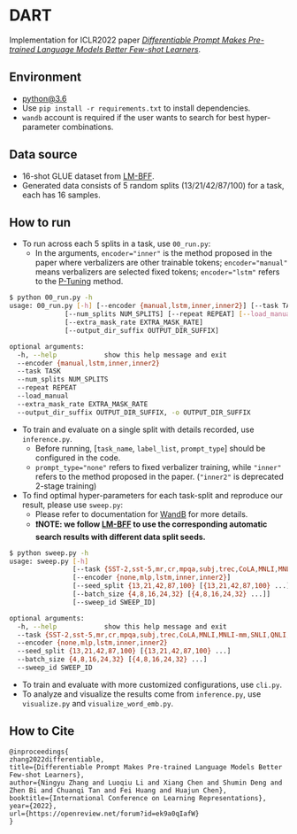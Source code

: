 # DART
Implementation for ICLR2022 paper *[Differentiable Prompt Makes Pre-trained Language Models Better Few-shot Learners](https://arxiv.org/pdf/2108.13161.pdf)*.
## Environment
- python@3.6
- Use `pip install -r requirements.txt` to install dependencies.
- `wandb` account is required if the user wants to search for best hyper-parameter combinations.
## Data source
- 16-shot GLUE dataset from [LM-BFF](https://github.com/princeton-nlp/LM-BFF).
- Generated data consists of 5 random splits (13/21/42/87/100) for a task, each has 16 samples.
## How to run
- To run across each 5 splits in a task, use `00_run.py`:
  - In the arguments, `encoder="inner"` is the method proposed in the paper where verbalizers are other trainable tokens; `encoder="manual"` means verbalizers are selected fixed tokens; `encoder="lstm"` refers to the [P-Tuning](https://github.com/THUDM/P-tuning) method.
```bash
$ python 00_run.py -h
usage: 00_run.py [-h] [--encoder {manual,lstm,inner,inner2}] [--task TASK]
              [--num_splits NUM_SPLITS] [--repeat REPEAT] [--load_manual]
              [--extra_mask_rate EXTRA_MASK_RATE]
              [--output_dir_suffix OUTPUT_DIR_SUFFIX]

optional arguments:
  -h, --help            show this help message and exit
  --encoder {manual,lstm,inner,inner2}
  --task TASK
  --num_splits NUM_SPLITS
  --repeat REPEAT
  --load_manual
  --extra_mask_rate EXTRA_MASK_RATE
  --output_dir_suffix OUTPUT_DIR_SUFFIX, -o OUTPUT_DIR_SUFFIX
```
- To train and evaluate on a single split with details recorded, use `inference.py`.
  - Before running, [`task_name`, `label_list`, `prompt_type`] should be configured in the code.
  - `prompt_type="none"` refers to fixed verbalizer training, while `"inner"` refers to the method proposed in the paper. (`"inner2"` is deprecated 2-stage training)
- To find optimal hyper-parameters for each task-split and reproduce our result, please use `sweep.py`:
  - Please refer to documentation for [WandB](https://docs.wandb.ai/) for more details.
  - **❗NOTE: we follow [LM-BFF](https://github.com/princeton-nlp/LM-BFF) to use the corresponding automatic search results with different data split seeds.**
```bash
$ python sweep.py -h
usage: sweep.py [-h]
                [--task {SST-2,sst-5,mr,cr,mpqa,subj,trec,CoLA,MNLI,MNLI-mm,SNLI,QNLI,RTE-glue,MRPC,QQP}]
                [--encoder {none,mlp,lstm,inner,inner2}]
                [--seed_split {13,21,42,87,100} [{13,21,42,87,100} ...]]
                [--batch_size {4,8,16,24,32} [{4,8,16,24,32} ...]]
                [--sweep_id SWEEP_ID]

optional arguments:
  -h, --help            show this help message and exit
  --task {SST-2,sst-5,mr,cr,mpqa,subj,trec,CoLA,MNLI,MNLI-mm,SNLI,QNLI,RTE-glue,MRPC,QQP}
  --encoder {none,mlp,lstm,inner,inner2}
  --seed_split {13,21,42,87,100} [{13,21,42,87,100} ...]
  --batch_size {4,8,16,24,32} [{4,8,16,24,32} ...]
  --sweep_id SWEEP_ID
```
- To train and evaluate with more customized configurations, use `cli.py`.
- To analyze and visualize the results come from `inference.py`, use `visualize.py` and `visualize_word_emb.py`.
## How to Cite
```
@inproceedings{
zhang2022differentiable,
title={Differentiable Prompt Makes Pre-trained Language Models Better Few-shot Learners},
author={Ningyu Zhang and Luoqiu Li and Xiang Chen and Shumin Deng and Zhen Bi and Chuanqi Tan and Fei Huang and Huajun Chen},
booktitle={International Conference on Learning Representations},
year={2022},
url={https://openreview.net/forum?id=ek9a0qIafW}
}
```
